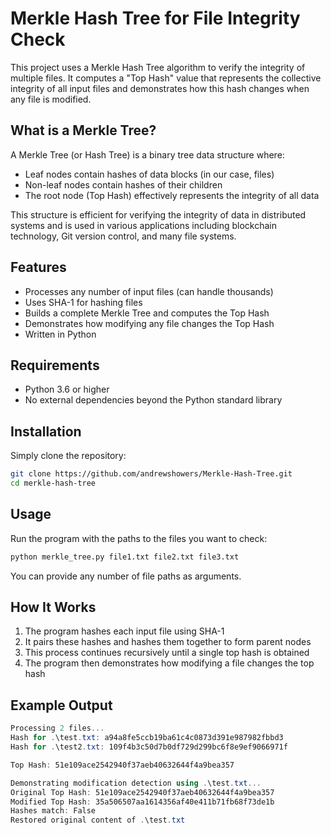 # Merkle Hash Tree for File Integrity Check

This project uses a Merkle Hash Tree algorithm to verify the integrity of multiple files. It computes a "Top Hash" value that represents the collective integrity of all input files and demonstrates how this hash changes when any file is modified.

## What is a Merkle Tree?

A Merkle Tree (or Hash Tree) is a binary tree data structure where:
- Leaf nodes contain hashes of data blocks (in our case, files)
- Non-leaf nodes contain hashes of their children
- The root node (Top Hash) effectively represents the integrity of all data

This structure is efficient for verifying the integrity of data in distributed systems and is used in various applications including blockchain technology, Git version control, and many file systems.

## Features

- Processes any number of input files (can handle thousands)
- Uses SHA-1 for hashing files
- Builds a complete Merkle Tree and computes the Top Hash
- Demonstrates how modifying any file changes the Top Hash
- Written in Python

## Requirements

- Python 3.6 or higher
- No external dependencies beyond the Python standard library

## Installation

Simply clone the repository:

```bash
git clone https://github.com/andrewshowers/Merkle-Hash-Tree.git
cd merkle-hash-tree
```

## Usage
Run the program with the paths to the files you want to check:

```bash
python merkle_tree.py file1.txt file2.txt file3.txt
```
You can provide any number of file paths as arguments.

## How It Works
1. The program hashes each input file using SHA-1
2. It pairs these hashes and hashes them together to form parent nodes
3. This process continues recursively until a single top hash is obtained
4. The program then demonstrates how modifying a file changes the top hash

## Example Output

```Powershell
Processing 2 files...
Hash for .\test.txt: a94a8fe5ccb19ba61c4c0873d391e987982fbbd3
Hash for .\test2.txt: 109f4b3c50d7b0df729d299bc6f8e9ef9066971f

Top Hash: 51e109ace2542940f37aeb40632644f4a9bea357

Demonstrating modification detection using .\test.txt...
Original Top Hash: 51e109ace2542940f37aeb40632644f4a9bea357
Modified Top Hash: 35a506507aa1614356af40e411b71fb68f73de1b
Hashes match: False
Restored original content of .\test.txt
```
